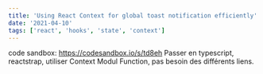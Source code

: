 ```yaml
---
title: 'Using React Context for global toast notification efficiently'
date: '2021-04-10'
tags: ['react', 'hooks', 'state', 'context']
---
```


code sandbox: https://codesandbox.io/s/td8eh
Passer en typescript, reactstrap, utiliser Context Modul Function, pas besoin des différents liens.